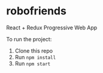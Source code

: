 # robofriends
React + Redux
Progressive Web App

To run the project:

1. Clone this repo
2. Run `npm install`
3. Run `npm start`

